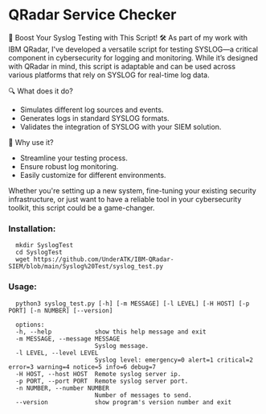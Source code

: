 # QRadar Service Checker

🚀 Boost Your Syslog Testing with This Script! 🛠️
As part of my work with IBM QRadar, I've developed a versatile script for testing SYSLOG—a critical component in cybersecurity for logging and monitoring. While it’s designed with QRadar in mind, this script is adaptable and can be used across various platforms that rely on SYSLOG for real-time log data.

🔍 What does it do?
  * Simulates different log sources and events.
  * Generates logs in standard SYSLOG formats.
  * Validates the integration of SYSLOG with your SIEM solution.

🔧 Why use it?
  * Streamline your testing process.
  * Ensure robust log monitoring.
  * Easily customize for different environments.

Whether you're setting up a new system, fine-tuning your existing security infrastructure, or just want to have a reliable tool in your cybersecurity toolkit, this script could be a game-changer.

### Installation:
```
  mkdir SyslogTest
  cd SyslogTest
  wget https://github.com/UnderATK/IBM-QRadar-SIEM/blob/main/Syslog%20Test/syslog_test.py
```

### Usage:
```
  python3 syslog_test.py [-h] [-m MESSAGE] [-l LEVEL] [-H HOST] [-p PORT] [-n NUMBER] [--version]

  options:
  -h, --help            show this help message and exit
  -m MESSAGE, --message MESSAGE
                        Syslog message.
  -l LEVEL, --level LEVEL
                        Syslog level: emergency=0 alert=1 critical=2 error=3 warning=4 notice=5 info=6 debug=7
  -H HOST, --host HOST  Remote syslog server ip.
  -p PORT, --port PORT  Remote syslog server port.
  -n NUMBER, --number NUMBER
                        Number of messages to send.
  --version             show program's version number and exit
```
